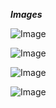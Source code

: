

***Images***

![Image](https://github.com/user-attachments/assets/55918375-d7c9-4a98-9583-92d6cac44701)

![Image](https://github.com/user-attachments/assets/1a36ac28-f64a-4ca0-840b-04b60f95f073)

![Image](https://github.com/user-attachments/assets/f2571adb-fd87-4597-a36a-0ee2871db542)

![Image](https://github.com/user-attachments/assets/a5cc0fc3-ac67-48e2-9cba-9bcbee4111c6)
